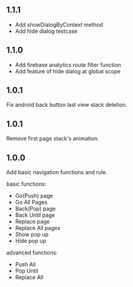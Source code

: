 ## 1.1.1
* Add showDialogByContext method
* Add hide dialog testcase

## 1.1.0
* Add firebase analytics route filter function
* Add feature of hide dialog at global scope

## 1.0.1
Fix android back button last view stack deletion. 

## 1.0.1
Remove first page stack's animation.

## 1.0.0
Add basic navigation functions and rule.

basic functions:
* Go(Push) page
* Go All Pages
* Back(Pop) page
* Back Until page
* Replace page
* Replace All pages
* Show pop up
* Hide pop up

advanced functions:
* Push All
* Pop Until
* Replace All